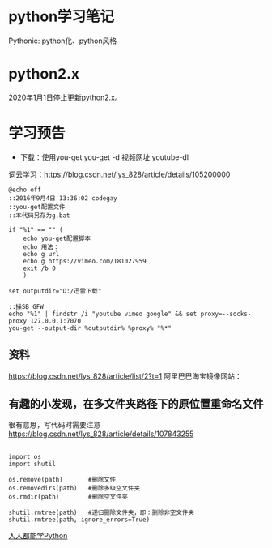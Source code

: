 # python学习笔记

Pythonic: python化、python风格

# python2.x

2020年1月1日停止更新python2.x。

# 学习预告
- 下载：使用you-get
you-get -d 视频网址
youtube-dl

词云学习：https://blog.csdn.net/lys_828/article/details/105200000

```
@echo off
::2016年9月4日 13:36:02 codegay
::you-get配置文件
::本代码另存为g.bat

if "%1" == "" (
    echo you-get配置脚本
    echo 用法：
    echo g url
    echo g https://vimeo.com/181027959
    exit /b 0
    )

set outputdir="D:/迅雷下载"

::操SB GFW
echo "%1" | findstr /i "youtube vimeo google" && set proxy=--socks-proxy 127.0.0.1:7070
you-get --output-dir %outputdir% %proxy% "%*"
```

## 资料
https://blog.csdn.net/lys_828/article/list/2?t=1
阿里巴巴淘宝镜像网站：

## 有趣的小发现，在多文件夹路径下的原位置重命名文件
很有意思，写代码时需要注意
https://blog.csdn.net/lys_828/article/details/107843255

## 
```
import os
import shutil

os.remove(path)       #删除文件
os.removedirs(path)   #删除多级空文件夹
os.rmdir(path)        #删除空文件夹

shutil.rmtree(path)   #递归删除文件夹，即：删除非空文件夹
shutil.rmtree(path, ignore_errors=True)
```

[人人都能学Python](https://gitee.com/crossin/easy-py/tree/master)
